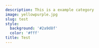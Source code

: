 ```yaml
---
description: This is a example category
image: yellowpurple.jpg
slug: test
style:
  background: '#2a9d8f'
  color: '#fff'
title: Test
---
```

